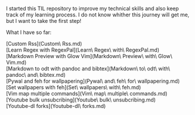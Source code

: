 I started this TIL repository to improve my technical skills and also keep track of my learning process. I do not know whither this journey will get me, but I want to take the first step!

What I have so far:

[Custom Rss](Custom\ Rss.md)  
[Learn Regex with RegexPal](Learn\ Regex\ with\ RegexPal.md)  
[Markdown Preview with Glow Vim](Markdown\ Preview\ with\ Glow\ Vim.md)  
[Markdown to odt with pandoc and bibtex](Markdown\ to\ odt\ with\ pandoc\ and\ bibtex.md)  
[Pywal and feh for wallpapering](Pywal\ and\ feh\ for\ wallpapering.md)  
[Set wallpapers with feh](Set\ wallpapers\ with\ feh.md)  
[Vim map multiple commands](Vim\ map\ multiple\ commands.md)  
[Youtube bulk unsubcribing](Youtube\ bulk\ unsubcribing.md)  
[Youtube-dl forks](Youtube-dl\ forks.md)  
